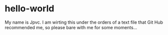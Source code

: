 # hello-world
My name is Jpvc. I am wirting this under the orders of a text file that Git Hub recommended me, so please bare with me for some moments...
